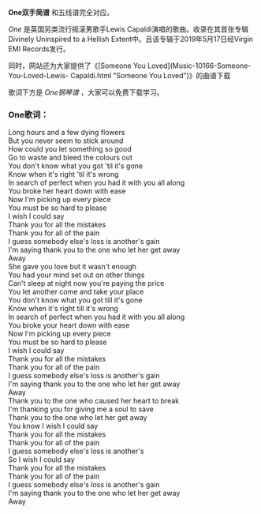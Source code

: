

**One双手简谱** 和五线谱完全对应。

_One_ 是英国另类流行摇滚男歌手Lewis Capaldi演唱的歌曲。收录在其首张专辑Divinely Uninspired to a Hellish
Extent中。且该专辑于2019年5月17日经Virgin EMI Records发行。

同时，网站还为大家提供了《[Someone You Loved](Music-10166-Someone-You-Loved-Lewis-
Capaldi.html "Someone You Loved")》的曲谱下载

歌词下方是 _One钢琴谱_ ，大家可以免费下载学习。

### One歌词：

Long hours and a few dying flowers  
But you never seem to stick around  
How could you let something so good  
Go to waste and bleed the colours out  
You don't know what you got 'til it's gone  
Know when it's right 'til it's wrong  
In search of perfect when you had it with you all along  
You broke her heart down with ease  
Now I'm picking up every piece  
You must be so hard to please  
I wish I could say  
Thank you for all the mistakes  
Thank you for all of the pain  
I guess somebody else's loss is another's gain  
I'm saying thank you to the one who let her get away  
Away  
She gave you love but it wasn't enough  
You had your mind set out on other things  
Can't sleep at night now you're paying the price  
You let another come and take your place  
You don't know what you got till it's gone  
Know when it's right till it's wrong  
In search of perfect when you had it with you all along  
You broke your heart down with ease  
Now I'm picking up every piece  
You must be so hard to please  
I wish I could say  
Thank you for all the mistakes  
Thank you for all of the pain  
I guess somebody else's loss is another's gain  
I'm saying thank you to the one who let her get away  
Away  
Thank you to the one who caused her heart to break  
I'm thanking you for giving me a soul to save  
Thank you to the one who let her get away  
You know I wish I could say  
Thank you for all the mistakes  
Thank you for all of the pain  
I guess somebody else's loss is another's  
So I wish I could say  
Thank you for all the mistakes  
Thank you for all of the pain  
I guess somebody else's loss is another's gain  
I'm saying thank you to the one who let her get away  
Away

